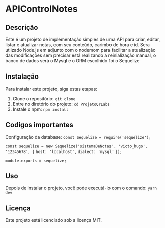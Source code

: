 # APIControlNotes

## Descrição

Este é um projeto de implementação simples de uma API para criar, editar, listar e atualizar notas, com seu conteúdo, carimbo de hora e id.
Sera utlizado Node.js em adjunto com o nodemom para facilitar a atualização das modificações sem precisar está realizando a reinialização manual, o banco de dados será o Mysql e o ORM escolhido foi o Sequelize

## Instalação

Para instalar este projeto, siga estas etapas:

1. Clone o repositório: `git clone `
2. Entre no diretório do projeto: `cd ProjetoQrLabs`
3. Instale o npm: `npm install`

## Codigos importantes

Configuração da database:
`const Sequelize = require('sequelize');`

`const sequelize = new Sequelize('sistemaDeNotas', 'victo_hugo', '12345678', {`
  `host: 'localhost',`
  `dialect: 'mysql'`
`});`

`module.exports = sequelize;`


## Uso

Depois de instalar o projeto, você pode executá-lo com o comando: `yarn dev`



## Licença

Este projeto está licenciado sob a licença MIT.
